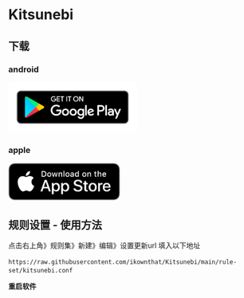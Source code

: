 # Kitsunebi
## 下载
### android

<a href="https://play.google.com/store/apps/details?id=fun.kitsunebi.kitsunebi4android"><img src="https://github.com/ikownthat/Kitsunebi/blob/main/download-on-the-google-store.png?raw=true" height="100"></a>

### apple
<a href="https://apps.apple.com/us/app/kitsunebi-proxy-utility/id1446584073"><img src="https://github.com/ikownthat/Kitsunebi/blob/main/download-on-the-apple-store.png?raw=true" height="75" ></a>


## 规则设置 - 使用方法 
点击右上角》规则集》新建》编辑》设置更新url 填入以下地址

```` https://raw.githubusercontent.com/ikownthat/Kitsunebi/main/rule-set/kitsunebi.conf ````

**重启软件** 
